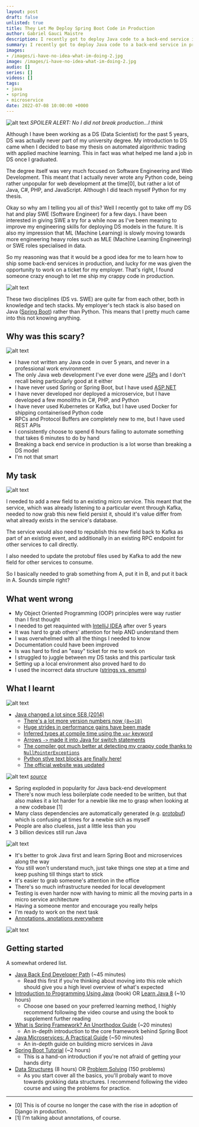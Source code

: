 ```yaml
---
layout: post
draft: false
unlisted: true
title: They Let Me Deploy Spring Boot Code in Production
author: Gabriel Gauci Maistre
description: I recently got to deploy Java code to a back-end service in production
summary: I recently got to deploy Java code to a back-end service in production
images:
- /images/i-have-no-idea-what-im-doing-2.jpg
image: /images/i-have-no-idea-what-im-doing-2.jpg
audio: []
series: []
videos: []
tags:
- java
- spring
- microservice
date: 2022-07-08 10:00:00 +0000
---
```


![alt text](/images/i-have-no-idea-what-im-doing-2.jpg "I have no idea what I'm doing")
*SPOILER ALERT: No I did not break production...I think*

Although I have been working as a DS (Data Scientist) for the past 5 years, DS was actually never part of my university degree. My introduction to DS came when I decided to base my thesis on automated algorithmic trading with applied machine learning. This in fact was what helped me land a job in DS once I graduated.

The degree itself was very much focused on Software Engineering and Web Development. This meant that I actually never wrote any Python code, being rather unpopular for web development at the time[0], but rather a lot of Java, C#, PHP, and JavaScript. Although I did teach myself Python for my thesis.

Okay so why am I telling you all of this? Well I recently got to take off my DS hat and play SWE (Software Engineer) for a few days. I have been interested in giving SWE a try for a while now as I've been meaning to improve my engineering skills for deploying DS models in the future. It is also my impression that ML (Machine Learning) is slowly moving towards more engineering heavy roles such as MLE (Machine Learning Engineering) or SWE roles specialised in data.

So my reasoning was that it would be a good idea for me to learn how to ship some back-end services in production, and lucky for me was given the opportunity to work on a ticket for my employer. That's right, I found someone crazy enough to let me ship my crappy code in production.

![alt text](/images/walk-into-mordor.jpg "Walking into Mordor")

These two disciplines (DS vs. SWE) are quite far from each other, both in knowledge and tech stacks. My employer's tech stack is also based on Java ([Spring Boot](https://www.baeldung.com/spring-boot)) rather than Python. This means that I pretty much came into this not knowing anything.

## Why was this scary?

![alt text](/images/impostor.jpg "impostor")

* I have not written any Java code in over 5 years, and never in a professional work environment
* The only Java web development I've ever done were [JSPs](https://en.wikipedia.org/wiki/Jakarta_Server_Pages) and I don't recall being particularly good at it either
* I have never used Spring or Spring Boot, but I have used [ASP.NET](https://docs.microsoft.com/en-us/aspnet/mvc/mvc4)
* I have never developed nor deployed a microservice, but I have developed a few monoliths in C#, PHP, and Python
* I have never used Kubernetes or Kafka, but I have used Docker for shipping containerised Python code
* RPCs and Protocol Buffers are completely new to me, but I have used REST APIs
* I consistently choose to spend 6 hours failing to automate something that takes 6 minutes to do by hand
* Breaking a back end service in production is a lot worse than breaking a DS model
* I'm not that smart

## My task

![alt text](/images/honest-work.jpg "It's not much but it's honest work")

I needed to add a new field to an existing micro service. This meant that the service, which was already listening to a particular event through Kafka, needed to now grab this new field persist it, should it's value differ from what already exists in the service's database.

The service would also need to republish this new field back to Kafka as part of an existing event, and additionally in an existing RPC endpoint for other services to call directly.

I also needed to update the protobuf files used by Kafka to add the new field for other services to consume.

So I basically needed to grab something from A, put it in B, and put it back in A. Sounds simple right?

## What went wrong

* My Object Oriented Programming (OOP) principles were way rustier than I first thought
* I needed to get reaquinted with [IntelliJ IDEA](https://www.jetbrains.com/idea/) after over 5 years
* It was hard to grab others' attention for help AND understand them
* I was overwhelmed with all the things I needed to know
* Documentation could have been improved
* Is was hard to find an "easy" ticket for me to work on
* I struggled to juggle between my DS tasks and this particular task
* Setting up a local environment also proved hard to do
* I used the incorrect data structure ([strings vs. enums](https://forums.ni.com/t5/LabVIEW/what-is-the-advantages-disadvantages-of-an-enum-vs-strings-for/td-p/2301458))

## What I learnt

![alt text](/images/expert.png "I'm totally an expert now")

* [Java changed a lot since SE8 (2014)](https://advancedweb.hu/new-language-features-since-java-8-to-18/)
  * [There's a lot more version numbers now `(8=>18)`](https://en.wikipedia.org/wiki/Java_version_history)
  * [Huge strides in performance gains have been made](https://advancedweb.hu/a-categorized-list-of-all-java-and-jvm-features-since-jdk-8-to-18/#performance-improvements)
  * [Inferred types at compile time using the `var` keyword](https://advancedweb.hu/new-language-features-since-java-8-to-18/#local-variable-type-inference)
  * [Arrows `->` made it into Java for switch statements](https://advancedweb.hu/new-language-features-since-java-8-to-18/#switch-expressions)
  * [The compiler got much better at detecting my crappy code thanks to `NullPointerExceptions`](https://advancedweb.hu/new-language-features-since-java-8-to-18/#helpful-nullpointerexceptions)
  * [Python stlye text blocks are finally here!](https://advancedweb.hu/new-language-features-since-java-8-to-18/#text-blocks)
  * [The official website was updated]([java.com](https://www.java.com/))

![alt text](/images/new-javacom.gif "Java.com was updated after an eternity")
*[source](https://old.reddit.com/r/ProgrammerHumor/comments/v0c9ox/after_an_eternity_javacom_has_updated_its_homepage/)*

* Spring exploded in popularity for Java back-end development
* There's now much less boilerplate code needed to be written, but that also makes it a lot harder for a newbie like me to grasp when looking at a new codebase [1]
* Many class dependencies are automatically generated (e.g. [protobuf](https://developers.google.com/protocol-buffers/docs/reference/java-generated)) which is confusing at times for a newbie sich as myself
* People are also clueless, just a little less than you
* 3 billion devices still run Java

![alt text](/images/3-billion-devices-run-java.png "3 Billion Devices Still Run Java")

* It's better to grok Java first and learn Spring Boot and microservices along the way
* You still won't understand much, just take things one step at a time and keep pushing till things start to stick
* It's easier to grab someone's attention in the office
* There's so much infrastructure needed for local development
* Testing is even harder now with having to mimic all the moving parts in a micro service architecture
* Having a someone mentor and encourage you really helps
* I'm ready to work on the next task
* [Annotations, anotations everywhere](https://www.baeldung.com/spring-boot-annotations)


![alt text](/images/mason-annotations.png "The annotations Mason, what do they mean?")

## Getting started

A somewhat ordered list.

* [Java Back End Developer Path](https://www.devoxify.com/posts/the-definitive-guide-to-java-backend-developer-career-path/) (~45 minutes)
  * Read this first if you're thinking about moving into this role which should give you a high level overview of what's expected
* [Introduction to Programming Using Java](https://math.hws.edu/javanotes/) (book) OR [Learn Java 8](https://www.youtube.com/watch?v=grEKMHGYyns) (~10 hours)
  * Choose one based on your preferred learning method, I highly recommend following the video course and using the book to supplement further reading
* [What is Spring Framework? An Unorthodox Guide](https://www.marcobehler.com/guides/spring-framework) (~20 minutes)
  * An in-depth introduction to the core framework behind Spring Boot
* [Java Microservices: A Practical Guide](https://www.marcobehler.com/guides/java-microservices-a-practical-guide) (~50 minutes)
  * An in-depth guide on building micro services in Java
* [Spring Boot Tutorial](https://www.freecodecamp.org/news/spring-boot-tutorial-build-fast-modern-java-app/) (~2 hours)
  * This is a hand-on introduction if you're not afraid of getting your hands dirty
* [Data Structures](https://www.youtube.com/watch?v=RBSGKlAvoiM) (8 hours) OR [Problem Solving](https://neetcode.io/) (150 problems)
  * As you start cover all the basics, you'll probaly want to move towards grokking data structures. I recommend following the video course and using the problems for practice.

---

* [0] This is of course no longer the case with the rise in adoption of Django in production.
* [1] I'm talking about annotations, of course.